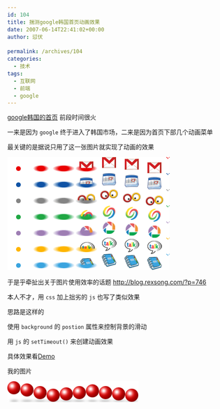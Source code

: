 ```yaml
---
id: 104
title: 揣测google韩国首页动画效果
date: 2007-06-14T22:41:02+00:00
author: 愆伏

permalink: /archives/104
categories:
  - 技术
tags:
  - 互联网
  - 前端
  - google
---
```

[google韩国的首页](http://www.google.co.kr/ig?sp=korea&hl=ko) 前段时间很火
  
一来是因为 `google` 终于进入了韩国市场，二来是因为首页下部几个动画菜单
  
最关键的是据说只用了这一张图片就实现了动画的效果

![sprite](/wp-content/uploads/200706/14_224440_google.png)

于是乎牵扯出关于图片使用效率的话题 <http://blog.rexsong.com/?p=746>

本人不才，用 `css` 加上拙劣的 `js` 也写了类似效果
  
思路是这样的
  
使用 `background` 的 `postion` 属性来控制背景的滑动
  
用 `js` 的 `setTimeout()` 来创建动画效果
  
具体效果看[Demo](http://www.tortorse.com/demo/roll.html)
  

我的图片

![ball](/demo/images/ball.jpg)